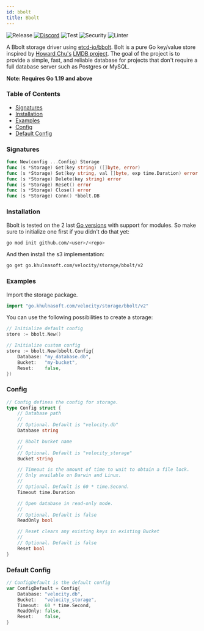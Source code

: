 ```yaml
---
id: bbolt
title: Bbolt
---
```


![Release](https://img.shields.io/github/v/tag/khulnasoft/storage?filter=bbolt*)
[![Discord](https://img.shields.io/discord/704680098577514527?style=flat&label=%F0%9F%92%AC%20discord&color=00ACD7)](https://khulnasoft.com/discord)
![Test](https://img.shields.io/github/actions/workflow/status/khulnasoft/storage/test-bbolt.yml?label=Tests)
![Security](https://img.shields.io/github/actions/workflow/status/khulnasoft/storage/gosec.yml?label=Security)
![Linter](https://img.shields.io/github/actions/workflow/status/khulnasoft/storage/linter.yml?label=Linter)

A Bbolt storage driver using [etcd-io/bbolt](https://github.com/etcd-io/bbolt). Bolt is a pure Go key/value store inspired by [Howard Chu's](https://twitter.com/hyc_symas) [LMDB project](https://www.symas.com/symas-embedded-database-lmdb). The goal of the project is to provide a simple, fast, and reliable database for projects that don't require a full database server such as Postgres or MySQL.

**Note: Requires Go 1.19 and above**

### Table of Contents
- [Signatures](#signatures)
- [Installation](#installation)
- [Examples](#examples)
- [Config](#config)
- [Default Config](#default-config)

### Signatures
```go
func New(config ...Config) Storage
func (s *Storage) Get(key string) ([]byte, error)
func (s *Storage) Set(key string, val []byte, exp time.Duration) error
func (s *Storage) Delete(key string) error
func (s *Storage) Reset() error
func (s *Storage) Close() error
func (s *Storage) Conn() *bbolt.DB
```
### Installation
Bbolt is tested on the 2 last [Go versions](https://golang.org/dl/) with support for modules. So make sure to initialize one first if you didn't do that yet:
```bash
go mod init github.com/<user>/<repo>
```
And then install the s3 implementation:
```bash
go get go.khulnasoft.com/velocity/storage/bbolt/v2
```

### Examples
Import the storage package.
```go
import "go.khulnasoft.com/velocity/storage/bbolt/v2"
```

You can use the following possibilities to create a storage:
```go
// Initialize default config
store := bbolt.New()

// Initialize custom config
store := bbolt.New(bbolt.Config{
    Database: "my_database.db",
    Bucket:   "my-bucket",
    Reset:    false,
})
```

### Config
```go
// Config defines the config for storage.
type Config struct {
    // Database path
    //
    // Optional. Default is "velocity.db"
    Database string

    // Bbolt bucket name
    //
    // Optional. Default is "velocity_storage"
    Bucket string

    // Timeout is the amount of time to wait to obtain a file lock.
    // Only available on Darwin and Linux.
    //
    // Optional. Default is 60 * time.Second.
    Timeout time.Duration

    // Open database in read-only mode.
    //
    // Optional. Default is false
    ReadOnly bool

    // Reset clears any existing keys in existing Bucket
    //
    // Optional. Default is false
    Reset bool
}
```

### Default Config
```go
// ConfigDefault is the default config
var ConfigDefault = Config{
    Database: "velocity.db",
    Bucket:   "velocity_storage",
    Timeout:  60 * time.Second,
    ReadOnly: false,
    Reset:    false,
}
```
